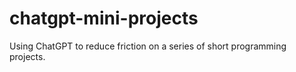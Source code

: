 # chatgpt-mini-projects
Using ChatGPT to reduce friction on a series of short programming projects.
